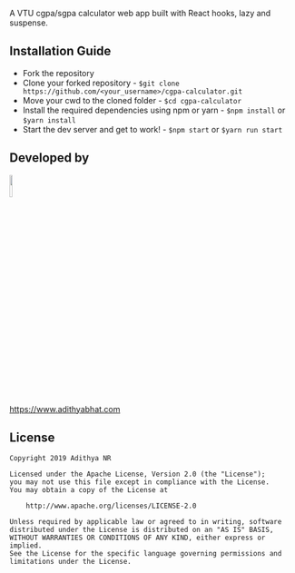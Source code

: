 A VTU cgpa/sgpa calculator web app built with React hooks, lazy and suspense.

## Installation Guide

* Fork the repository
* Clone your forked repository - `$git clone https://github.com/<your_username>/cgpa-calculator.git`
* Move your cwd to the cloned folder - `$cd cgpa-calculator`
* Install the required dependencies using npm or yarn - `$npm install` or `$yarn install`
* Start the dev server and get to work! - `$npm start` or `$yarn run start`

## Developed by

<img src="https://avatars1.githubusercontent.com/u/20818481?s=460&v=4" width="10%">  

https://www.adithyabhat.com  

## License

    Copyright 2019 Adithya NR

    Licensed under the Apache License, Version 2.0 (the "License");
    you may not use this file except in compliance with the License.
    You may obtain a copy of the License at

        http://www.apache.org/licenses/LICENSE-2.0

    Unless required by applicable law or agreed to in writing, software
    distributed under the License is distributed on an "AS IS" BASIS,
    WITHOUT WARRANTIES OR CONDITIONS OF ANY KIND, either express or implied.
    See the License for the specific language governing permissions and
    limitations under the License.